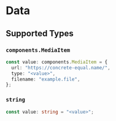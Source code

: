 # Data


## Supported Types

### `components.MediaItem`

```typescript
const value: components.MediaItem = {
  url: "https://concrete-equal.name/",
  type: "<value>",
  filename: "example.file",
};
```

### `string`

```typescript
const value: string = "<value>";
```

